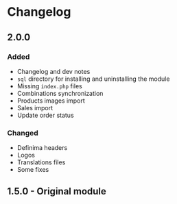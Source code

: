# Changelog

## 2.0.0
### Added
- Changelog and dev notes
- `sql` directory for installing and uninstalling the module
- Missing `index.php` files
- Combinations synchronization
- Products images import
- Sales import
- Update order status

### Changed
- Definima headers
- Logos
- Translations files
- Some fixes


## 1.5.0 - Original module
